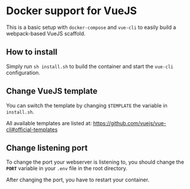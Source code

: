 # Docker support for VueJS

This is a basic setup with `docker-compose` and `vue-cli` to easily build a webpack-based VueJS scaffold.

## How to install
Simply run ``sh install.sh`` to build the container and start the `vue-cli` configuration.

## Change VueJS template
You can switch the template by changing `$TEMPLATE` the variable in `install.sh`.

All available templates are listed at: https://github.com/vuejs/vue-cli#official-templates

## Change listening port
To change the port your webserver is listening to, you should change the **`PORT`** variable in your `.env` file in the
root directory.

After changing the port, you have to restart your container. 
 